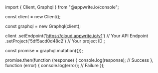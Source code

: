 import { Client, Graphql } from "@appwrite.io/console";

const client = new Client();

const graphql = new Graphql(client);

client
    .setEndpoint('https://cloud.appwrite.io/v1') // Your API Endpoint
    .setProject('5df5acd0d48c2') // Your project ID
;

const promise = graphql.mutation({});

promise.then(function (response) {
    console.log(response); // Success
}, function (error) {
    console.log(error); // Failure
});